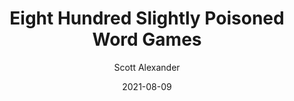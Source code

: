 ---
layout: podcast
title: "Eight Hundred Slightly Poisoned Word Games"
author: Scott Alexander
description: https://astralcodexten.substack.com/p/eight-hundred-slightly-poisoned-word
date: 2021-08-09
length: 1499742
duration: 375
guid: eight-hundred-slightly-poisoned-word
---